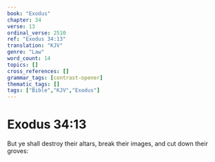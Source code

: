 ```yaml
---
book: "Exodus"
chapter: 34
verse: 13
ordinal_verse: 2510
ref: "Exodus 34:13"
translation: "KJV"
genre: "Law"
word_count: 14
topics: []
cross_references: []
grammar_tags: [contrast-opener]
thematic_tags: []
tags: ["Bible","KJV","Exodus"]
---
```


# Exodus 34:13

But ye shall destroy their altars, break their images, and cut down their groves:
